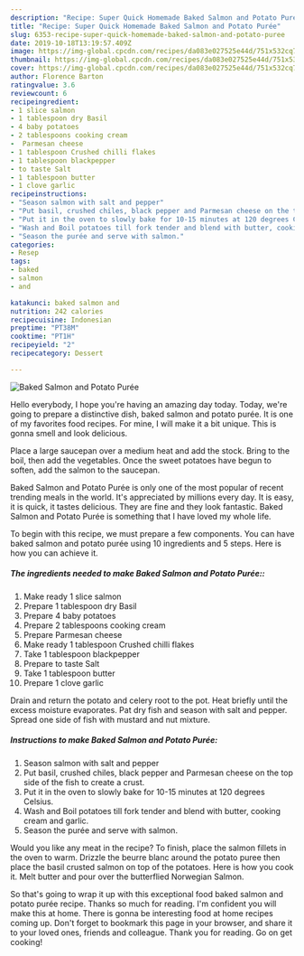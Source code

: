 ```yaml
---
description: "Recipe: Super Quick Homemade Baked Salmon and Potato Purée"
title: "Recipe: Super Quick Homemade Baked Salmon and Potato Purée"
slug: 6353-recipe-super-quick-homemade-baked-salmon-and-potato-puree
date: 2019-10-18T13:19:57.409Z
image: https://img-global.cpcdn.com/recipes/da083e027525e44d/751x532cq70/baked-salmon-and-potato-puree-recipe-main-photo.jpg
thumbnail: https://img-global.cpcdn.com/recipes/da083e027525e44d/751x532cq70/baked-salmon-and-potato-puree-recipe-main-photo.jpg
cover: https://img-global.cpcdn.com/recipes/da083e027525e44d/751x532cq70/baked-salmon-and-potato-puree-recipe-main-photo.jpg
author: Florence Barton
ratingvalue: 3.6
reviewcount: 6
recipeingredient:
- 1 slice salmon
- 1 tablespoon dry Basil
- 4 baby potatoes
- 2 tablespoons cooking cream
-  Parmesan cheese
- 1 tablespoon Crushed chilli flakes
- 1 tablespoon blackpepper
- to taste Salt
- 1 tablespoon butter
- 1 clove garlic
recipeinstructions:
- "Season salmon with salt and pepper"
- "Put basil, crushed chiles, black pepper and Parmesan cheese on the top side of the fish to create a crust."
- "Put it in the oven to slowly bake for 10-15 minutes at 120 degrees Celsius."
- "Wash and Boil potatoes till fork tender and blend with butter, cooking cream and garlic."
- "Season the purée and serve with salmon."
categories:
- Resep
tags:
- baked
- salmon
- and

katakunci: baked salmon and
nutrition: 242 calories
recipecuisine: Indonesian
preptime: "PT38M"
cooktime: "PT1H"
recipeyield: "2"
recipecategory: Dessert

---
```



![Baked Salmon and Potato Purée](https://img-global.cpcdn.com/recipes/da083e027525e44d/751x532cq70/baked-salmon-and-potato-puree-recipe-main-photo.jpg)

Hello everybody, I hope you're having an amazing day today. Today, we're going to prepare a distinctive dish, baked salmon and potato purée. It is one of my favorites food recipes. For mine, I will make it a bit unique. This is gonna smell and look delicious.

Place a large saucepan over a medium heat and add the stock. Bring to the boil, then add the vegetables. Once the sweet potatoes have begun to soften, add the salmon to the saucepan.

Baked Salmon and Potato Purée is only one of the most popular of recent trending meals in the world. It's appreciated by millions every day. It is easy, it is quick, it tastes delicious. They are fine and they look fantastic. Baked Salmon and Potato Purée is something that I have loved my whole life.


To begin with this recipe, we must prepare a few components. You can have baked salmon and potato purée using 10 ingredients and 5 steps. Here is how you can achieve it.

##### The ingredients needed to make Baked Salmon and Potato Purée::

1. Make ready 1 slice salmon
1. Prepare 1 tablespoon dry Basil
1. Prepare 4 baby potatoes
1. Prepare 2 tablespoons cooking cream
1. Prepare  Parmesan cheese
1. Make ready 1 tablespoon Crushed chilli flakes
1. Take 1 tablespoon blackpepper
1. Prepare to taste Salt
1. Take 1 tablespoon butter
1. Prepare 1 clove garlic


Drain and return the potato and celery root to the pot. Heat briefly until the excess moisture evaporates. Pat dry fish and season with salt and pepper. Spread one side of fish with mustard and nut mixture. 

##### Instructions to make Baked Salmon and Potato Purée:

1. Season salmon with salt and pepper
1. Put basil, crushed chiles, black pepper and Parmesan cheese on the top side of the fish to create a crust.
1. Put it in the oven to slowly bake for 10-15 minutes at 120 degrees Celsius.
1. Wash and Boil potatoes till fork tender and blend with butter, cooking cream and garlic.
1. Season the purée and serve with salmon.


Would you like any meat in the recipe? To finish, place the salmon fillets in the oven to warm. Drizzle the beurre blanc around the potato puree then place the basil crusted salmon on top of the potatoes. Here is how you cook it. Melt butter and pour over the butterflied Norwegian Salmon. 

So that's going to wrap it up with this exceptional food baked salmon and potato purée recipe. Thanks so much for reading. I'm confident you will make this at home. There is gonna be interesting food at home recipes coming up. Don't forget to bookmark this page in your browser, and share it to your loved ones, friends and colleague. Thank you for reading. Go on get cooking!
